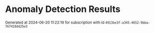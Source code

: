 # Anomaly Detection Results


<sup>Generated at 2024-06-20 11:22:19 for subscription with id `4913be3f-a345-4652-9bba-767418dd25e3`</sup>
